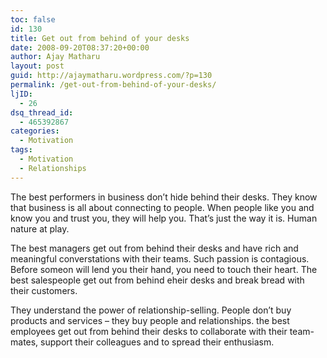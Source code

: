 ```yaml
---
toc: false
id: 130
title: Get out from behind of your desks
date: 2008-09-20T08:37:20+00:00
author: Ajay Matharu
layout: post
guid: http://ajaymatharu.wordpress.com/?p=130
permalink: /get-out-from-behind-of-your-desks/
ljID:
  - 26
dsq_thread_id:
  - 465392867
categories:
  - Motivation
tags:
  - Motivation
  - Relationships
---
```

The best performers in business don&#8217;t hide behind their desks. They know that business is all about connecting to people. When people like you and know you and trust you, they will help you. That&#8217;s just the way it is. Human nature at play.

The best managers get out from behind their desks and have rich and meaningful converstations with their teams. Such passion is contagious. Before someon will lend you their hand, you need to touch their heart. The best salespeople get out from behind eheir desks and break bread with their customers.

They understand the power of relationship-selling. People don&#8217;t buy products and services &#8211; they buy people and relationships. the best employees get out from behind their desks to collaborate with their team-mates, support their colleagues and to spread their enthusiasm.
